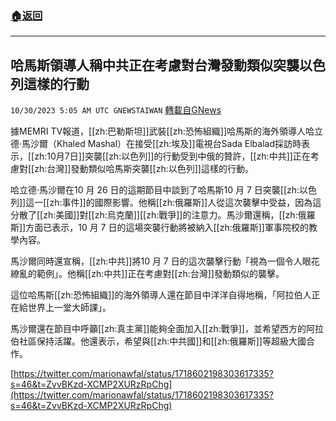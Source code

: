 ###  [:house:返回](README.md)
---


## 哈馬斯領導人稱中共正在考慮對台灣發動類似突襲以色列這樣的行動
`10/30/2023 5:05 AM UTC GNEWSTAIWAN` [轉載自GNews](https://gnews.org/articles/1897724)



據MEMRI TV報道，[[zh:巴勒斯坦]]武裝[[zh:恐怖組織]]哈馬斯的海外領導人哈立德·馬沙爾（Khaled Mashal）在接受[[zh:埃及]]電視台Sada Elbalad採訪時表示，[[zh:10月7日]]突襲[[zh:以色列]]的行動受到中俄的贊許，[[zh:中共]]正在考慮對[[zh:台灣]]發動類似哈馬斯突襲[[zh:以色列]]這樣的行動。  

哈立德·馬沙爾在10 月 26 日的這期節目中談到了哈馬斯10 月 7 日突襲[[zh:以色列]]這一[[zh:事件]]的國際影響。他稱[[zh:俄羅斯]]人從這次襲擊中受益，因為這分散了[[zh:美國]]對[[zh:烏克蘭]][[zh:戰爭]]的注意力。馬沙爾還稱，[[zh:俄羅斯]]方面已表示，10 月 7 日的這場突襲行動將被納入[[zh:俄羅斯]]軍事院校的教學內容。

  

馬沙爾同時還宣稱，[[zh:中共]]將10 月 7 日的這次襲擊行動「視為一個令人眼花繚亂的範例」。他稱[[zh:中共]]正在考慮對[[zh:台灣]]發動類似的襲擊。

  

這位哈馬斯[[zh:恐怖組織]]的海外領導人還在節目中洋洋自得地稱，「阿拉伯人正在給世界上一堂大師課」。

  

馬沙爾還在節目中呼籲[[zh:真主黨]]能夠全面加入[[zh:戰爭]]，並希望西方的阿拉伯社區保持活躍。他還表示，希望與[[zh:中共國]]和[[zh:俄羅斯]]等超級大國合作。

[https://twitter.com/marionawfal/status/1718602198303617335?s=46&t=ZvvBKzd-XCMP2XURzRpChg](https://twitter.com/marionawfal/status/1718602198303617335?s=46&t=ZvvBKzd-XCMP2XURzRpChg)
